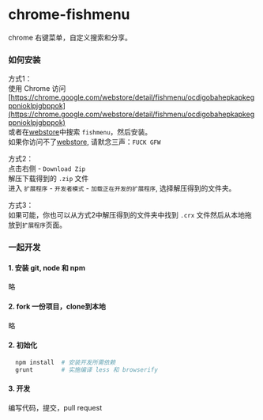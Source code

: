 chrome-fishmenu
===============

chrome 右键菜单，自定义搜索和分享。

### 如何安装
方式1：  
使用 Chrome 访问[https://chrome.google.com/webstore/detail/fishmenu/ocdigobahepkapkegppnioklpjgbppok](https://chrome.google.com/webstore/detail/fishmenu/ocdigobahepkapkegppnioklpjgbppok)   
或者在[webstore](https://chrome.google.com/webstore)中搜索 `fishmenu`，然后安装。   
如果你访问不了[webstore](https://chrome.google.com/webstore), 请默念三声：`FUCK GFW`

方式2：  
点击右侧 - `Download Zip`  
解压下载得到的 `.zip` 文件  
进入 `扩展程序` - `开发者模式` - `加载正在开发的扩展程序`, 选择解压得到的文件夹。


方式3：  
如果可能，你也可以从方式2中解压得到的文件夹中找到 `.crx` 文件然后从本地拖放到`扩展程序`页面。


### 一起开发

#### 1. 安装 git, node 和 npm
略
#### 2. fork 一份项目，clone到本地
略
#### 2. 初始化
```bash
  npm install  # 安装开发所需依赖
  grunt        # 实施编译 less 和 browserify
```
#### 3. 开发
编写代码，提交，pull request